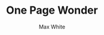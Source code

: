 ---
title: "One Page Wonder"
github: https://github.com/mushishi78/one-page-wonder-jekyll
demo: http://mushishi78.github.io/one-page-wonder-jekyll
author: Max White
ssg:
  - Jekyll
cms:
  - No Cms
---